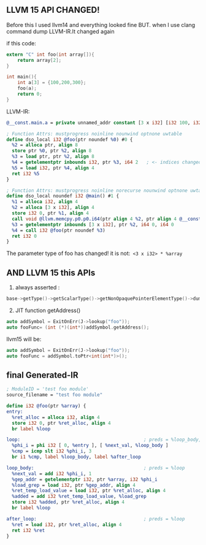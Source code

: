 ## LLVM 15 API CHANGED!
Before this I used llvm14 and everything looked fine
BUT.
when I use clang command dump LLVM-IR.It changed again

if this code:
```c
extern "C" int foo(int array[]){
    return array[2];
}

int main(){
    int a[3] = {100,200,300};
    foo(a);
    return 0;
}
```
LLVM-IR:
```llvm
@__const.main.a = private unnamed_addr constant [3 x i32] [i32 100, i32 200, i32 300], align 4

; Function Attrs: mustprogress noinline nounwind optnone uwtable
define dso_local i32 @foo(ptr noundef %0) #0 {
  %2 = alloca ptr, align 8
  store ptr %0, ptr %2, align 8
  %3 = load ptr, ptr %2, align 8
  %4 = getelementptr inbounds i32, ptr %3, i64 2   ; <- indices changed to one arg
  %5 = load i32, ptr %4, align 4
  ret i32 %5
}

; Function Attrs: mustprogress noinline norecurse nounwind optnone uwtable
define dso_local noundef i32 @main() #1 {
  %1 = alloca i32, align 4
  %2 = alloca [3 x i32], align 4
  store i32 0, ptr %1, align 4
  call void @llvm.memcpy.p0.p0.i64(ptr align 4 %2, ptr align 4 @__const.main.a, i64 12, i1 false)
  %3 = getelementptr inbounds [3 x i32], ptr %2, i64 0, i64 0
  %4 = call i32 @foo(ptr noundef %3)
  ret i32 0
}
```

The parameter type of foo has changed! it is not:``` <3 x i32> * %array```

## AND LLVM 15 this APIs
1. always asserted :
```c
base->getType()->getScalarType()->getNonOpaquePointerElementType()->dump();
```
2. JIT function getAddress() 
```c
auto addSymbol = ExitOnErr(J->lookup("foo"));
auto fooFunc= (int (*)(int*))addSymbol.getAddress();
```
llvm15 will be:
```c
auto addSymbol = ExitOnErr(J->lookup("foo"));
auto fooFunc = addSymbol.toPtr<int(int*)>();
```


## final Generated-IR
```llvm
; ModuleID = 'test foo module'
source_filename = "test foo module"

define i32 @foo(ptr %array) {
entry:
  %ret_alloc = alloca i32, align 4
  store i32 0, ptr %ret_alloc, align 4
  br label %loop

loop:                                             ; preds = %loop_body, %entry
  %phi_i = phi i32 [ 0, %entry ], [ %next_val, %loop_body ]
  %cmp = icmp slt i32 %phi_i, 3
  br i1 %cmp, label %loop_body, label %after_loop

loop_body:                                        ; preds = %loop
  %next_val = add i32 %phi_i, 1
  %gep_addr = getelementptr i32, ptr %array, i32 %phi_i
  %load_grep = load i32, ptr %gep_addr, align 4
  %ret_temp_load_value = load i32, ptr %ret_alloc, align 4
  %added = add i32 %ret_temp_load_value, %load_grep
  store i32 %added, ptr %ret_alloc, align 4
  br label %loop

after_loop:                                       ; preds = %loop
  %ret = load i32, ptr %ret_alloc, align 4
  ret i32 %ret
}
```